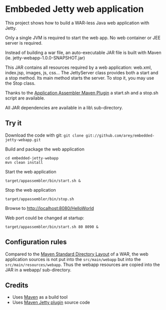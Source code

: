 # Embbeded Jetty web application #

This project shows how to build a WAR-less Java web application with Jetty.

Only a single JVM is required to start the web app. No web container or JEE server is required.

Instead of building a war file, an auto-executable JAR file is built with Maven (ie. jetty-webapp-1.0.0-SNAPSHOT.jar)

This JAR contains all resources required by a web application: web.xml, index.jsp, images, js, css...
The JettyServer class provides both a start and a stop method. Its main method starts the server. To stop it, you may use the Stop class.

Thanks to the [Application Assembler Maven Plugin](http://mojo.codehaus.org/appassembler/appassembler-maven-plugin/) a start.sh and a stop.sh script are available.

All JAR dependencies are available in a lib\ sub-directory.


## Try it ##

Download the code with git:
```git clone git://github.com/arey/embedded-jetty-webapp.git```

Build and package the web application

```
cd embedded-jetty-webapp
mvn clean install
```

Start the web application

```
target/appassembler/bin/start.sh &
```

Stop the web application

```
target/appassembler/bin/stop.sh
```

Browse to [http://localhost:8080/HelloWorld](http://localhost:8080/HelloWorld)

Web port could be changed at startup:

```
target/appassembler/bin/start.sh 80 8090 &
```

## Configuration rules ##

Compared to the [Maven Standard Directory Layout](https://maven.apache.org/guides/introduction/introduction-to-the-standard-directory-layout.html)
of a WAR, the web application sources is not put into the ```src/main/webapp``` but into the ```src/main/resources/webapp```.
Thus the webapp resources are copied into the JAR in a webapp/ sub-directory.

## Credits ##

* Uses [Maven](http://maven.apache.org/) as a build tool
* Uses [Maven Jetty plugin](https://github.com/eclipse/jetty.project) source code
